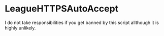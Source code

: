 # LeagueHTTPSAutoAccept

I do not take responsibilities if you get banned by this script allthough it is highly unlikely.
